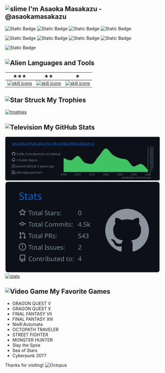 ## <img src="https://github.com/asaokamasakazu/asaokamasakazu/assets/107730981/996bdfb6-d190-44e4-a53c-d70c780b5df1" alt="slime" width="30" height="30" /> I'm Asaoka Masakazu - @asaokamasakazu
![Static Badge](https://img.shields.io/badge/work-backend_engineer-lightblue?style=for-the-badge)
![Static Badge](https://img.shields.io/badge/style-remote-red?style=for-the-badge)
![Static Badge](https://img.shields.io/badge/life-vtuber-yellow?style=for-the-badge)
![Static Badge](https://img.shields.io/badge/cat-rura-pink?style=for-the-badge)

![Static Badge](https://img.shields.io/badge/php-running-blueviolet?style=for-the-badge)
![Static Badge](https://img.shields.io/badge/laravel-running-orange?style=for-the-badge)
![Static Badge](https://img.shields.io/badge/typescript-running-blue?style=for-the-badge)
![Static Badge](https://img.shields.io/badge/vue-running-yellowgreen?style=for-the-badge)

![Static Badge](https://img.shields.io/badge/editor-phpstorm-lightgray?style=for-the-badge)

## <img src="https://raw.githubusercontent.com/Tarikul-Islam-Anik/Telegram-Animated-Emojis/main/Smileys/Alien.webp" alt="Alien" width="30" height="30" /> Languages and Tools
|★★★|★★|★|
|---|---|---|
|[![skill icons](https://skillicons.dev/icons?i=laravel,php,mysql,git,github,phpstorm,postman&perline=4&theme=dark)](#)|[![skill icons](https://skillicons.dev/icons?i=html,css,tailwind,js,ts,vue,nuxtjs,react,nextjs,ruby,rails,githubactions&perline=4&theme=dark)](#)|[![skill icons](https://skillicons.dev/icons?i=aws,docker,nginx,blender,ai,ps&perline=4&theme=dark)](#)|

## <img src="https://raw.githubusercontent.com/Tarikul-Islam-Anik/Telegram-Animated-Emojis/main/Smileys/Star%20Struck.webp" alt="Star Struck" width="30" height="30" /> My Trophies
[![trophies](https://github-profile-trophy-pink.vercel.app/?username=asaokamasakazu&theme=algolia&title=MultiLanguage,PullRequest,Reviews,Issues,Repositories&margin-w=8&margin-h=5&no-bg=true&no-frame=true)](#)

## <img src="https://raw.githubusercontent.com/Tarikul-Islam-Anik/Telegram-Animated-Emojis/main/Objects/Television.webp" alt="Television" width="30" height="30" /> My GitHub Stats
[![stats](https://raw.githubusercontent.com/asaokamasakazu/asaokamasakazu/master/profile-summary-card-output/github_dark/0-profile-details.svg)](#)
[![stats](https://raw.githubusercontent.com/asaokamasakazu/asaokamasakazu/master/profile-summary-card-output/github_dark/3-stats.svg)](#)
[![stats](http://github-profile-summary-cards.vercel.app/api/cards/productive-time?username=asaokamasakazu&theme=github_dark&utcOffset=9)](#)

## <img src="https://raw.githubusercontent.com/Tarikul-Islam-Anik/Telegram-Animated-Emojis/main/Activity/Video%20Game.webp" alt="Video Game" width="30" height="30" /> My Favorite Games
- GRAGON QUEST Ⅴ
- GRAGON QUEST Ⅹ
- FINAL FANTASY Ⅶ
- FINAL FANTASY ⅩⅢ
- NieR:Automata
- OCTOPATH TRAVELER
- STREET FIGHTER
- MONSTER HUNTER
- Slay the Spire
- Sea of Stars
- Cyberpunk 2077

<!-- 
## My Best Games
-->

Thanks for visiting! <img src="https://raw.githubusercontent.com/Tarikul-Islam-Anik/Telegram-Animated-Emojis/main/Animals%20and%20Nature/Octopus.webp" alt="Octopus" width="25" height="25" />
